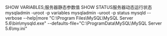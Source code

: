 

SHOW VARIABLES;服务器静态参数值
SHOW STATUS服务器动态运行状态
mysqladmin -uroot -p variables
mysqladmin -uroot -p status
mysqld --verbose --help|more
"C:\Program Files\MySQL\MySQL Server 5.6\bin\mysqld.exe" 
--defaults-file="C:\ProgramData\MySQL\MySQL Server 5.6\my.ini"

